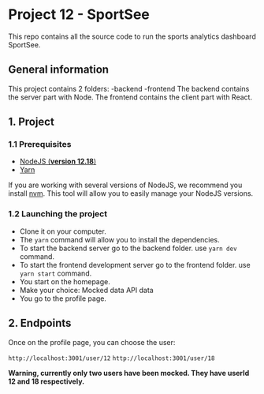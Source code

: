 # Project 12 - SportSee

This repo contains all the source code to run the sports analytics dashboard SportSee.


## General information

This project contains 2 folders:
-backend
-frontend
The backend contains the server part with Node.
The frontend contains the client part with React.

## 1. Project

### 1.1 Prerequisites

- [NodeJS (**version 12.18**)](https://nodejs.org/en/)
- [Yarn](https://yarnpkg.com/)

If you are working with several versions of NodeJS, we recommend you install [nvm](https://github.com/nvm-sh/nvm). This tool will allow you to easily manage your NodeJS versions.


### 1.2 Launching the project

- Clone it on your computer.
- The `yarn` command will allow you to install the dependencies.
- To start the backend server go to the backend folder.
    use `yarn dev` command.
- To start the frontend development server go to the frontend folder.
    use `yarn start` command.
- You start on the homepage. 
- Make your choice:
    Mocked data
    API data
- You go to the profile page.

## 2. Endpoints

Once on the profile page, you can choose the user:

`http://localhost:3001/user/12`
`http://localhost:3001/user/18`

**Warning, currently only two users have been mocked. They have userId 12 and 18 respectively.**

